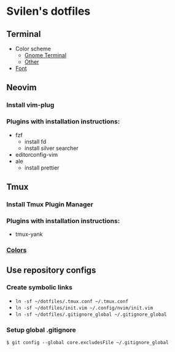 # Svilen's dotfiles

## Terminal

* Color scheme
  * [Gnome Terminal](https://github.com/Mayccoll/Gogh)
  * [Other](https://github.com/morhetz/gruvbox-contrib)
* [Font](https://github.com/belluzj/fantasque-sans)

## Neovim

### Install vim-plug

### Plugins with installation instructions:

* fzf
  * install fd
  * install silver searcher
* editorconfig-vim
* ale
  * install prettier

## Tmux

### Install Tmux Plugin Manager

### Plugins with installation instructions:

* tmux-yank

### [Colors](http://sunaku.github.io/tmux-24bit-color.html#usage)

## Use repository configs

### Create symbolic links

* ```ln -sf ~/dotfiles/.tmux.conf ~/.tmux.conf```
* ```ln -sf ~/dotfiles/init.vim ~/.config/nvim/init.vim```
* ```ln -sf ~/dotfiles/.gitignore_global ~/.gitignore_global```

### Setup global .gitignore

```$ git config --global core.excludesFile ~/.gitignore_global```
